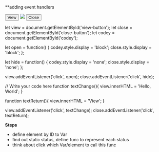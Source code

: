 **adding event handlers
<!DOCTYPE html>
<html lang="en">
<head>
  <meta charset="UTF-8">
  <link rel="stylesheet" href="style.css">
  <link href="https://fonts.googleapis.com/css?family=Nunito" rel="stylesheet">
</head>

<body>
  <section id='container'>
  <button id='view-button'>View</button>
  <img src="https://content.codecademy.com/courses/javascript-dom-events/Margot_medal.svg" id='codey'>
  <button id='close-button'>Close</button>
</section>
  
  <script  src="main.js"></script>

</body>
</html>

let view = document.getElementById('view-button');
let close = document.getElementById('close-button');
let codey = document.getElementById('codey');

let open = function() {
  codey.style.display = 'block';
  close.style.display = 'block';
};

let hide = function() {
  codey.style.display = 'none';
  close.style.display = 'none';
};

view.addEventListener('click', open);
close.addEventListener('click', hide);

// Write your code here
function textChange(){
  view.innerHTML = 'Hello, World';
}

function textReturn(){
  view.innerHTML = 'View';
}

view.addEventListener('click', textChange);
close.addEventListener('click', textReturn);

**Steps**
- define element by ID to Var
- find out static status, define func to represent each status
- think about click which Var/element to call this func
